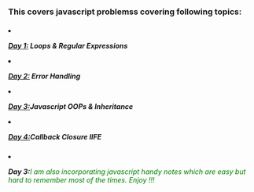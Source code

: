 

<h3>This covers javascript problemss covering following topics: 
<br></h3>

<h5>
    <li>
    <p>
    <strong><a href="/prashant0810/seven-days-with-javascript/tree/master/Day%201">Day 1:</a></strong> Loops & Regular Expressions
    </li>
    </p>
    <li>
    <p>
    <strong><a href="/prashant0810/seven-days-with-javascript/tree/master/Day%202">Day 2:</a></strong> Error Handling
    </li>
    </p>
    <li>
    <p>
    <strong><a href="/prashant0810/seven-days-with-javascript/#">Day 3:</a></strong>Javascript OOPs & Inheritance
    </li>
    </p>
    <li>
    <p>
    <strong><a href="/prashant0810/seven-days-with-javascript/#">Day 4:</a></strong>Callback Closure IIFE
    </p>
    <strong></li></strong>
</h5>
<h6>
<li>
<p>
<font><strong>Day 3:</strong><font color="green">I am also incorporating javascript handy notes which are easy but
hard to remember most of the times.
Enjoy !!!
</font>
</p>
</li>
</h6>



